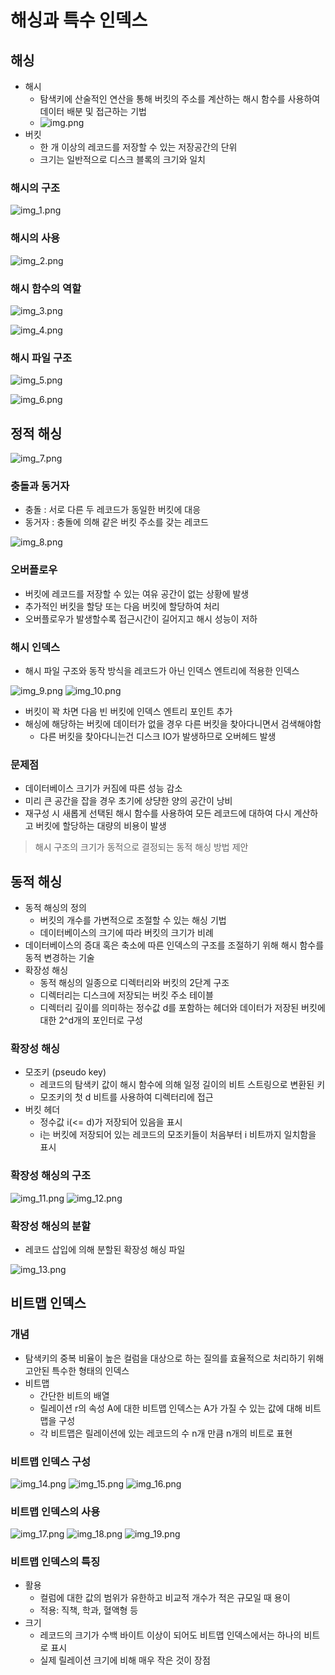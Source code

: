 # 해싱과 특수 인덱스

## 해싱

- 해시
  - 탐색키에 산술적인 연산을 통해 버킷의 주소를 계산하는 해시 함수를 사용하여 데이터 배분 및 접근하는 기법
  - ![img.png](09_image/img.png)
- 버킷
  - 한 개 이상의 레코드를 저장할 수 있는 저장공간의 단위
  - 크기는 일반적으로 디스크 블록의 크기와 일치

### 해시의 구조

![img_1.png](09_image/img_1.png)

### 해시의 사용

![img_2.png](09_image/img_2.png)

### 해시 함수의 역할

![img_3.png](09_image/img_3.png)

![img_4.png](09_image/img_4.png)

### 해시 파일 구조

![img_5.png](09_image/img_5.png)

![img_6.png](09_image/img_6.png)

## 정적 해싱

![img_7.png](09_image/img_7.png)

### 충돌과 동거자

- 충돌 : 서로 다른 두 레코드가 동일한 버킷에 대응
- 동거자 : 충돌에 의해 같은 버킷 주소를 갖는 레코드

![img_8.png](09_image/img_8.png)

### 오버플로우

- 버킷에 레코드를 저장할 수 있는 여유 공간이 없는 상황에 발생
- 추가적인 버킷을 할당 또는 다음 버킷에 할당하여 처리
- 오버플로우가 발생할수록 접근시간이 길어지고 해시 성능이 저하

### 해시 인덱스

- 해시 파일 구조와 동작 방식을 레코드가 아닌 인덱스 엔트리에 적용한 인덱스

![img_9.png](09_image/img_9.png)
![img_10.png](09_image/img_10.png)

- 버킷이 꽉 차면 다음 빈 버킷에 인덱스 엔트리 포인트 추가
- 해싱에 해당하는 버킷에 데이터가 없을 경우 다른 버킷을 찾아다니면서 검색해야함
  - 다른 버킷을 찾아다니는건 디스크 IO가 발생하므로 오버헤드 발생

### 문제점

- 데이터베이스 크기가 커짐에 따른 성능 감소
- 미리 큰 공간을 잡을 경우 초기에 상댱한 양의 공간이 낭비
- 재구성 시 새롭게 선택된 해시 함수를 사용하여 모든 레코드에 대하여 다시 계산하고 버킷에 할당하는 대량의 비용이 발생

> 해시 구조의 크기가 동적으로 결정되는 동적 해싱 방법 제안

## 동적 해싱

- 동적 해싱의 정의
  - 버킷의 개수를 가변적으로 조절할 수 있는 해싱 기법
  - 데이터베이스의 크기에 따라 버킷의 크기가 비례
- 데이터베이스의 증대 혹은 축소에 따른 인덱스의 구조를 조절하기 위해 해시 함수를 동적 변경하는 기술
- 확장성 해싱
  - 동적 해싱의 일종으로 디렉터리와 버킷의 2단계 구조
  - 디렉터리는 디스크에 저장되는 버킷 주소 테이블
  - 디렉터리 깊이를 의미하는 정수값 d를 포함하는 헤더와 데이터가 저장된 버킷에 대한 2^d개의 포인터로 구성

### 확장성 해싱

- 모조키 (pseudo key)
  - 레코드의 탐색키 값이 해시 함수에 의해 일정 길이의 비트 스트링으로 변환된 키
  - 모조키의 첫 d 비트를 사용하여 디렉터리에 접근
- 버킷 헤더
  - 정수값 i(<= d)가 저장되어 있음을 표시
  - i는 버킷에 저장되어 있는 레코드의 모조키들이 처음부터 i 비트까지 일치함을 표시

### 확장성 해싱의 구조

![img_11.png](09_image/img_11.png)
![img_12.png](09_image/img_12.png)

### 확장성 해싱의 분할

- 레코드 삽입에 의해 분할된 확장성 해싱 파일

![img_13.png](09_image/img_13.png)

## 비트맵 인덱스

### 개념

- 탐색키의 중복 비율이 높은 컬럼을 대상으로 하는 질의를 효율적으로 처리하기 위해 고안된 특수한 형태의 인덱스
- 비트맵
  - 간단한 비트의 배열
  - 릴레이션 r의 속성 A에 대한 비트맵 인덱스는 A가 가질 수 있는 값에 대해 비트맵을 구성
  - 각 비트맵은 릴레이션에 있는 레코드의 수 n개 만큼 n개의 비트로 표현

### 비트맵 인덱스 구성

![img_14.png](09_image/img_14.png)
![img_15.png](09_image/img_15.png)
![img_16.png](09_image/img_16.png)

### 비트맵 인덱스의 사용

![img_17.png](09_image/img_17.png)
![img_18.png](09_image/img_18.png)
![img_19.png](09_image/img_19.png)

### 비트맵 인덱스의 특징

- 활용
  - 컬럼에 대한 값의 범위가 유한하고 비교적 개수가 적은 규모일 때 용이
  - 적용: 직책, 학과, 혈액형 등
- 크기
  - 레코드의 크기가 수백 바이트 이상이 되어도 비트맵 인덱스에서는 하나의 비트로 표시
  - 실제 릴레이션 크기에 비해 매우 작은 것이 장점